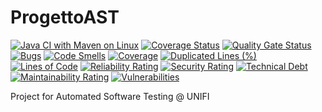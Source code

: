 # ProgettoAST
[![Java CI with Maven on Linux](https://github.com/LBartolini/ProgettoAST/actions/workflows/maven.yml/badge.svg?branch=main)](https://github.com/LBartolini/ProgettoAST/actions/workflows/maven.yml)
[![Coverage Status](https://coveralls.io/repos/github/LBartolini/ProgettoAST/badge.svg?branch=main)](https://coveralls.io/github/LBartolini/ProgettoAST?branch=main)
[![Quality Gate Status](https://sonarcloud.io/api/project_badges/measure?project=LBartolini_ProgettoAST&metric=alert_status)](https://sonarcloud.io/summary/new_code?id=LBartolini_ProgettoAST)
[![Bugs](https://sonarcloud.io/api/project_badges/measure?project=LBartolini_ProgettoAST&metric=bugs)](https://sonarcloud.io/summary/new_code?id=LBartolini_ProgettoAST)
[![Code Smells](https://sonarcloud.io/api/project_badges/measure?project=LBartolini_ProgettoAST&metric=code_smells)](https://sonarcloud.io/summary/new_code?id=LBartolini_ProgettoAST)
[![Coverage](https://sonarcloud.io/api/project_badges/measure?project=LBartolini_ProgettoAST&metric=coverage)](https://sonarcloud.io/summary/new_code?id=LBartolini_ProgettoAST)
[![Duplicated Lines (%)](https://sonarcloud.io/api/project_badges/measure?project=LBartolini_ProgettoAST&metric=duplicated_lines_density)](https://sonarcloud.io/summary/new_code?id=LBartolini_ProgettoAST)
[![Lines of Code](https://sonarcloud.io/api/project_badges/measure?project=LBartolini_ProgettoAST&metric=ncloc)](https://sonarcloud.io/summary/new_code?id=LBartolini_ProgettoAST)
[![Reliability Rating](https://sonarcloud.io/api/project_badges/measure?project=LBartolini_ProgettoAST&metric=reliability_rating)](https://sonarcloud.io/summary/new_code?id=LBartolini_ProgettoAST)
[![Security Rating](https://sonarcloud.io/api/project_badges/measure?project=LBartolini_ProgettoAST&metric=security_rating)](https://sonarcloud.io/summary/new_code?id=LBartolini_ProgettoAST)
[![Technical Debt](https://sonarcloud.io/api/project_badges/measure?project=LBartolini_ProgettoAST&metric=sqale_index)](https://sonarcloud.io/summary/new_code?id=LBartolini_ProgettoAST)
[![Maintainability Rating](https://sonarcloud.io/api/project_badges/measure?project=LBartolini_ProgettoAST&metric=sqale_rating)](https://sonarcloud.io/summary/new_code?id=LBartolini_ProgettoAST)
[![Vulnerabilities](https://sonarcloud.io/api/project_badges/measure?project=LBartolini_ProgettoAST&metric=vulnerabilities)](https://sonarcloud.io/summary/new_code?id=LBartolini_ProgettoAST)

Project for Automated Software Testing @ UNIFI
